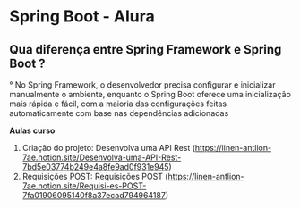 # Spring Boot - Alura

## Qua diferença entre Spring Framework e Spring Boot ?
  ° No Spring Framework, o desenvolvedor precisa configurar e inicializar manualmente o ambiente, enquanto o Spring Boot oferece uma inicialização mais rápida e fácil, com a maioria das configurações feitas automaticamente com base nas dependências adicionadas

**Aulas curso** 
1.	Criação do projeto:
  Desenvolva uma API Rest (https://linen-antlion-7ae.notion.site/Desenvolva-uma-API-Rest-7bd5e03774b249e4a8fe9ad0f931e945)
2.	Requisições POST:
  Requisições POST (https://linen-antlion-7ae.notion.site/Requisi-es-POST-7fa01906095140f8a37ecad794964187)


